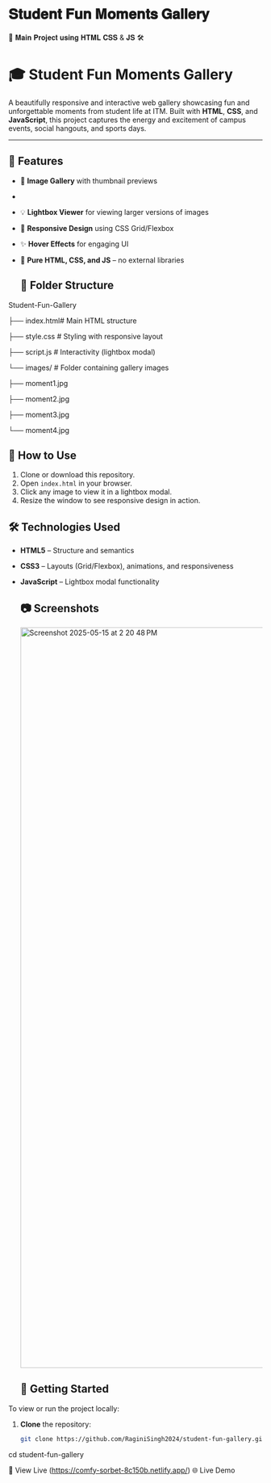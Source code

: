  # 𝐒𝐭𝐮𝐝𝐞𝐧𝐭 𝐅𝐮𝐧 𝐌𝐨𝐦𝐞𝐧𝐭𝐬 𝐆𝐚𝐥𝐥𝐞𝐫𝐲
 
🚀 𝐌𝐚𝐢𝐧 𝐏𝐫𝐨𝐣𝐞𝐜𝐭 𝐮𝐬𝐢𝐧𝐠 𝐇𝐓𝐌𝐋 𝐂𝐒𝐒 &  𝐉𝐒 🛠️

# 🎓 Student Fun Moments Gallery

A beautifully responsive and interactive web gallery showcasing fun and unforgettable moments from student life at ITM. Built with **HTML**, **CSS**, and **JavaScript**, this project captures the energy and excitement of campus events, social hangouts, and sports days.

---

## 🌟 Features

- 📸 **Image Gallery** with thumbnail previews
- 
- 💡 **Lightbox Viewer** for viewing larger versions of images
  
- 📱 **Responsive Design** using CSS Grid/Flexbox
  
- ✨ **Hover Effects** for engaging UI
  
- 🧠 **Pure HTML, CSS, and JS** – no external libraries

  ## 📂 Folder Structure

Student-Fun-Gallery
  
├── index.html# Main HTML structure

├── style.css # Styling with responsive layout

├── script.js # Interactivity (lightbox modal)

└── images/ # Folder containing gallery images

├── moment1.jpg

├── moment2.jpg

├── moment3.jpg

└── moment4.jpg

## 🚀 How to Use

1. Clone or download this repository.
2. Open `index.html` in your browser.
3. Click any image to view it in a lightbox modal.
4. Resize the window to see responsive design in action.

## 🛠️ Technologies Used

- **HTML5** – Structure and semantics
- **CSS3** – Layouts (Grid/Flexbox), animations, and responsiveness
- **JavaScript** – Lightbox modal functionality

  ## 📷 Screenshots
  
  <img width="1467" alt="Screenshot 2025-05-15 at 2 20 48 PM" src="https://github.com/user-attachments/assets/d35e2191-1791-4437-b2b8-11c5127aecc3" />

  

  ## 🚀 Getting Started

To view or run the project locally:


1. **Clone** the repository:
   ```bash
   git clone https://github.com/RaginiSingh2024/student-fun-gallery.git
   
cd student-fun-gallery 

🔗 View Live
(https://comfy-sorbet-8c150b.netlify.app/) 🌐 Live Demo





 
